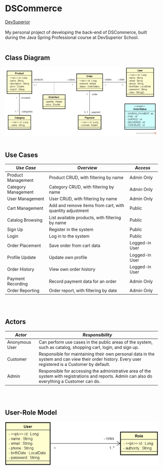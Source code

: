 # DSCommerce
[DevSuperior](https://devsuperior.com.br/)\
<br>
My personal project of developing the back-end of DSCommerce, built during the Java Spring Professional course at DevSuperior School.
<br>
<br>
## Class Diagram
![img](https://github.com/luiz-barros-92/assets/blob/main/dscommerce/class-diagram.png)
<br>
<br>
## Use Cases
| *Use Case* | *Overview* | *Access* |
| ------------ | ------------ | ---------- | 
| Product Management | Product CRUD, with filtering by name | Admin Only |
| Category Management | Category CRUD, with filtering by name | Admin Only |
| User Management | User CRUD, with filtering by name | Admin Only |
| Cart Management | Add and remove items from cart, with quantity adjustment | Public |
| Catalog Browsing | List available products, with filtering by name | Public |
| Sign Up | Register in the system | Public |
| Login | Log in to the system | Public |
| Order Placement | Save order from cart data | Logged-in User |
| Profile Update | Update own profile | Logged-in User |
| Order History | View own order history | Logged-in User |
| Payment Recording | Record payment data for an order | Admin Only |
| Order Reporting | Order report, with filtering by date | Admin Only |
<br>
<br>

## Actors

| *Actor* | *Responsibility* |
| --------- | ------------------ | 
| Anonymous User | Can perform use cases in the public areas of the system, such as catalog, shopping cart, login, and sign up. |
| Customer | Responsible for maintaining their own personal data in the system and can view their order history. Every user registered is a Customer by default. |
| Admin | Responsible for accessing the administrative area of the system with registrations and reports. Admin can also do everything a Customer can do. |
<br>
<br>

## User-Role Model
![img](https://github.com/luiz-barros-92/assets/blob/main/dscommerce/user-role-model.png)
